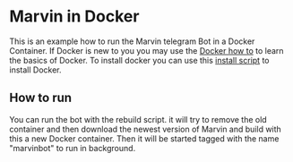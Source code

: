 # Marvin in Docker

This is an example how to run the Marvin telegram Bot in a Docker Container.
If Docker is new to you you may use the [Docker how to](https://docs.docker.com/get-started/) to learn the basics of Docker.
To install docker you can use this [install script](https://get.docker.com/) to install Docker.

## How to run
You can run the bot with the rebuild script. it will try to remove the old container and then download the newest version of Marvin and build with this a new Docker container.
Then it will be started tagged with the name "marvinbot" to run in background.
